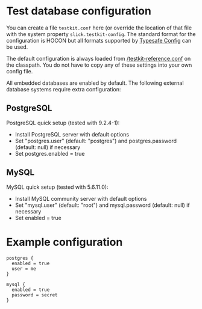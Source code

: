 Test database configuration
===========================

You can create a file `testkit.conf` here (or override the location of that file with the system
property `slick.testkit-config`. The standard format for the configuration is HOCON but all formats
supported by [Typesafe Config](https://github.com/typesafehub/config) can be used.

The default configuration is always loaded from
[/testkit-reference.conf](../slick-testkit/src/main/resources/testkit-reference.conf) on the
classpath. You do not have to copy any of these settings into your own config file.

All embedded databases are enabled by default. The following external database systems require
extra configuration:

PostgreSQL
----------

PostgreSQL quick setup (tested with 9.2.4-1):
- Install PostgreSQL server with default options
- Set "postgres.user" (default: "postgres") and postgres.password (default: null) if necessary
- Set postgres.enabled = true

MySQL
-----

MySQL quick setup (tested with 5.6.11.0):
- Install MySQL community server with default options
- Set "mysql.user" (default: "root") and mysql.password (default: null) if necessary
- Set enabled = true

Example configuration
=====================

    postgres {
      enabled = true
      user = me
    }

    mysql {
      enabled = true
      password = secret
    }
